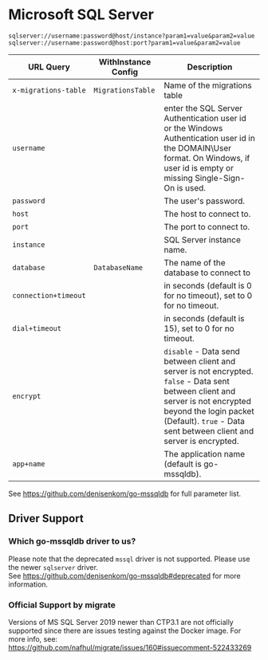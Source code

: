 # Microsoft SQL Server

`sqlserver://username:password@host/instance?param1=value&param2=value`
`sqlserver://username:password@host:port?param1=value&param2=value`

| URL Query            | WithInstance Config | Description                                                                                                                                                                                                                    |
| -------------------- | ------------------- | ------------------------------------------------------------------------------------------------------------------------------------------------------------------------------------------------------------------------------ |
| `x-migrations-table` | `MigrationsTable`   | Name of the migrations table                                                                                                                                                                                                   |
| `username`           |                     | enter the SQL Server Authentication user id or the Windows Authentication user id in the DOMAIN\User format. On Windows, if user id is empty or missing Single-Sign-On is used.                                                |
| `password`           |                     | The user's password.                                                                                                                                                                                                           |
| `host`               |                     | The host to connect to.                                                                                                                                                                                                        |
| `port`               |                     | The port to connect to.                                                                                                                                                                                                        |
| `instance`           |                     | SQL Server instance name.                                                                                                                                                                                                      |
| `database`           | `DatabaseName`      | The name of the database to connect to                                                                                                                                                                                         |
| `connection+timeout` |                     | in seconds (default is 0 for no timeout), set to 0 for no timeout.                                                                                                                                                             |
| `dial+timeout`       |                     | in seconds (default is 15), set to 0 for no timeout.                                                                                                                                                                           |
| `encrypt`            |                     | `disable` - Data send between client and server is not encrypted. `false` - Data sent between client and server is not encrypted beyond the login packet (Default). `true` - Data sent between client and server is encrypted. |
| `app+name`           |                     | The application name (default is go-mssqldb).                                                                                                                                                                                  |

See https://github.com/denisenkom/go-mssqldb for full parameter list.

## Driver Support

### Which go-mssqldb driver to us?

Please note that the deprecated `mssql` driver is not supported. Please use the newer `sqlserver` driver.  
See https://github.com/denisenkom/go-mssqldb#deprecated for more information.

### Official Support by migrate

Versions of MS SQL Server 2019 newer than CTP3.1 are not officially supported since there are issues testing against the Docker image.
For more info, see: https://github.com/nafhul/migrate/issues/160#issuecomment-522433269
